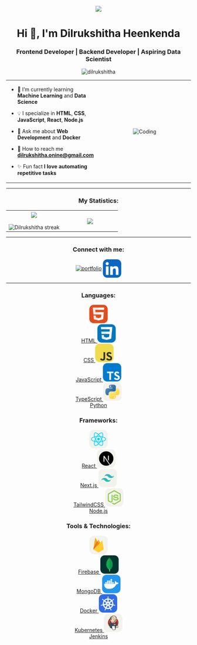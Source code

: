 <p align="center" ><img  src = "https://github.com/Dilrukshitha/Dilrukshitha/blob/main/Images/about_me.gif?raw=true" width = 100px></p>
<h1 align="center">Hi 👋, I'm Dilrukshitha Heenkenda</h1>
<h3 align="center">Frontend Developer | Backend Developer | Aspiring Data Scientist</h3>
<p align="center"> <img src="https://komarev.com/ghpvc/?username=dilrukshitha&label=Profile%20views&color=0e75b6&style=flat" alt="dilrukshitha" /> </p>

<table align="center">
<tr border="none">
<td width="50%" align="left">

- 🌱 I’m currently learning **Machine Learning** and **Data Science**

- 💡 I specialize in **HTML**, **CSS**, **JavaScript**, **React**, **Node.js**

- 💬 Ask me about **Web Development** and **Docker**

- 📧 How to reach me **dilrukshitha.onine@gmail.com**

- ✨ Fun fact **I love automating repetitive tasks**

</td>
<td width="50%" align="center">

  <img align="center" alt="Coding" width="450" src="https://repository-images.githubusercontent.com/588181932/e36ec678-7984-4cdd-8e4c-a3932772ff8e">

  </td>
</tr>
</table>

---

<h3 align="center">My Statistics:</h3>
<p align="center">
<table align="center">
<tr border="none">
<td width="50%" align="center">

  <img  align="center"  src="https://github-readme-stats.vercel.app/api?username=dilrukshitha&theme=dark&show_icons=true&count_private=true" />
  <br></br>
  <img  title="🔥 Get streak stats for your profile at git.io/streak-stats" alt="Dilrukshitha streak" src="https://github-readme-streak-stats.herokuapp.com/?user=dilrukshitha&theme=dark&hide_border=false" /> 
</td>
<td width="50%" align="center">

  <img  align="center"  src="https://github-readme-stats.anuraghazra1.vercel.app/api/top-langs/?username=dilrukshitha&theme=dark&hide_border=false&no-bg=true&no-frame=true&langs_count=10"/>

  </td>
</tr>
</table>

---

<h3 align="center">Connect with me:</h3>
<p align="center">
<a href="https://dilrukshitha.github.io/portfolio-react-firebass/" target="blank"><img align="center" src="https://github.com/tandpfun/skill-icons/blob/main/icons/Portfolio.svg" alt="portfolio" height="50" width="50" /></a>
<a href="https://linkedin.com/in/dilrukshitha-heenkenda/" target="blank"><img align="center" src="https://github.com/tandpfun/skill-icons/blob/main/icons/LinkedIn.svg" alt="linkedin" height="50" width="50" /></a>
</p>

---

<h3 align="center">Languages:</h3>
<p align="center"> 
<a href="https://developer.mozilla.org/en-US/docs/Web/HTML" target="_blank" rel="noreferrer"> 
  <img src="https://github.com/tandpfun/skill-icons/blob/main/icons/HTML.svg" alt="HTML" width="50" height="50"/> 
  <br/>HTML
</a> 
<a href="https://developer.mozilla.org/en-US/docs/Web/CSS" target="_blank" rel="noreferrer"> 
  <img src="https://github.com/tandpfun/skill-icons/blob/main/icons/CSS.svg" alt="CSS" width="50" height="50"/> 
  <br/>CSS
</a> 
<a href="https://developer.mozilla.org/en-US/docs/Web/JavaScript" target="_blank" rel="noreferrer"> 
  <img src="https://github.com/tandpfun/skill-icons/blob/main/icons/JavaScript.svg" alt="JavaScript" width="50" height="50"/> 
  <br/>JavaScript
</a> 
<a href="https://www.typescriptlang.org/" target="_blank" rel="noreferrer"> 
  <img src="https://github.com/tandpfun/skill-icons/blob/main/icons/TypeScript.svg" alt="TypeScript" width="50" height="50"/> 
  <br/>TypeScript
</a> 
<a href="https://www.python.org/" target="_blank" rel="noreferrer"> 
  <img src="https://github.com/tandpfun/skill-icons/blob/main/icons/Python-Light.svg" alt="Python" width="50" height="50"/> 
  <br/>Python
</a> 
</p>

<h3 align="center">Frameworks:</h3>
<p align="center"> 
<a href="https://reactjs.org/" target="_blank" rel="noreferrer"> 
  <img src="https://github.com/tandpfun/skill-icons/blob/main/icons/React-Light.svg" alt="React" width="50" height="50"/> 
  <br/>React
</a> 
<a href="https://nextjs.org/" target="_blank" rel="noreferrer"> 
  <img src="https://github.com/tandpfun/skill-icons/blob/main/icons/NextJS-Light.svg" alt="Next.js" width="50" height="50"/> 
  <br/>Next.js
</a> 
<a href="https://tailwindcss.com/" target="_blank" rel="noreferrer"> 
  <img src="https://github.com/tandpfun/skill-icons/blob/main/icons/TailwindCSS-Light.svg" alt="TailwindCSS" width="50" height="50"/> 
  <br/>TailwindCSS
</a> 
<a href="https://nodejs.org/" target="_blank" rel="noreferrer"> 
  <img src="https://github.com/tandpfun/skill-icons/blob/main/icons/NodeJS-Light.svg" alt="Node.js" width="50" height="50"/> 
  <br/>Node.js
</a> 
</p>

<h3 align="center">Tools & Technologies:</h3>
<p align="center"> 
<a href="https://firebase.google.com/" target="_blank" rel="noreferrer"> 
  <img src="https://github.com/tandpfun/skill-icons/blob/main/icons/Firebase-Light.svg" alt="Firebase" width="50" height="50"/> 
  <br/>Firebase
</a> 
<a href="https://www.mongodb.com/" target="_blank" rel="noreferrer"> 
  <img src="https://github.com/tandpfun/skill-icons/blob/main/icons/MongoDB.svg" alt="MongoDB" width="50" height="50"/> 
  <br/>MongoDB
</a> 
<a href="https://www.docker.com/" target="_blank" rel="noreferrer"> 
  <img src="https://github.com/tandpfun/skill-icons/blob/main/icons/Docker.svg" alt="Docker" width="50" height="50"/> 
  <br/>Docker
</a> 
<a href="https://kubernetes.io/" target="_blank" rel="noreferrer"> 
  <img src="https://github.com/tandpfun/skill-icons/blob/main/icons/Kubernetes.svg" alt="Kubernetes" width="50" height="50"/> 
  <br/>Kubernetes
</a> 
<a href="https://www.jenkins.io/" target="_blank" rel="noreferrer"> 
  <img src="https://github.com/tandpfun/skill-icons/blob/main/icons/Jenkins-Light.svg" alt="Jenkins" width="50" height="50"/> 
  <br/>Jenkins
</a> 
</p>



